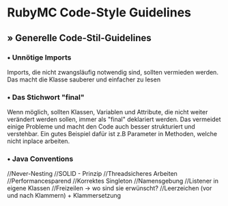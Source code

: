 <h1>RubyMC Code-Style Guidelines</h1>

<h2>» Generelle Code-Stil-Guidelines</h2>
<h3>• Unnötige Imports</h3>
<p>Imports, die nicht zwangsläufig notwendig sind, sollten vermieden werden. Das macht die Klasse sauberer und einfacher zu lesen<p>
<h3>• Das Stichwort "final"</h3>
<p>Wenn möglich, sollten Klassen, Variablen und Attribute, die nicht weiter verändert werden sollen, immer als "final" deklariert werden. Das vermeidet einige Probleme und macht den Code auch besser strukturiert und verstehbar. Ein gutes Beispiel dafür ist z.B Parameter in Methoden, welche nicht inplace arbeiten.</p>
<h3>• Java Conventions</h3>
<p></p>

//Never-Nesting
//SOLID - Prinzip
//Threadsicheres Arbeiten
//Performancesparend
//Korrektes Singleton
//Namensgebung
//Listener in eigene Klassen
//Freizeilen -> wo sind sie erwünscht?
//Leerzeichen (vor und nach Klammern) + Klammersetzung
